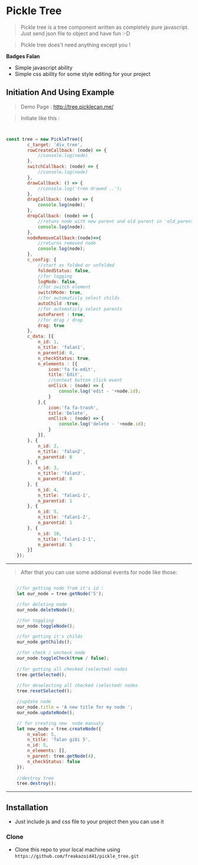 

# Pickle Tree

> Pickle tree is a tree component written as completely pure javascript. Just send json file to object and have fun :-D 

> Pickle tree does't need anything except you !

**Badges Falan**

- Simple javascript ability
- Simple css ability for some style editing for your project




## Initiation And Using Example 
> Demo Page : http://tree.picklecan.me/

> Initiate like this :

```javascript


const tree = new PickleTree({
        c_target: 'div_tree',
        rowCreateCallback: (node) => {
            //console.log(node)
        },
        switchCallback: (node) => {
            //console.log(node)
        },
        drawCallback: () => {
            //console.log('tree drawed ..');
        },
        dragCallback: (node) => {
            console.log(node);
        },
        dropCallback: (node) => {
            //retuns node with new parent and old parent in 'old_parent' key!!
            console.log(node);
        },
        nodeRemoveCallback:(node)=>{
            //returns removed node
            console.log(node);
        },
        c_config: {
            //start as folded or unfolded
            foldedStatus: false,
            //for logging
            logMode: false,
            //for switch element
            switchMode: true,
            //for automaticly select childs
            autoChild :true,
            //for automaticly select parents
            autoParent : true,
            //for drag / drop
            drag: true
        },
        c_data: [{
            n_id: 1,
            n_title: 'falan1',
            n_parentid: 0,
            n_checkStatus: true,
            n_elements : [{
                icon:'fa fa-edit',
                title:'Edit',
                //context button click event
                onClick : (node) => {
                    console.log('edit - '+node.id);
                }
            },{
                icon:'fa fa-trash',
                title:'Delete',
                onClick : (node) => {
                    console.log('delete - '+node.id);
                }
            }],
        }, {
            n_id: 2,
            n_title: 'falan2',
            n_parentid: 0
        }, {
            n_id: 3,
            n_title: 'falan3',
            n_parentid: 0
        }, {
            n_id: 4,
            n_title: 'falan1-1',
            n_parentid: 1
        }, {
            n_id: 5,
            n_title: 'falan1-2',
            n_parentid: 1
        }, {
            n_id: 10,
            n_title: 'falan1-2-1',
            n_parentid: 5
        }]
    });
```

---

> After that you can use some addional events for node like those:

```javascript

    //for getting node from it's id :
    let our_node = tree.getNode('5');

    //for deleting node
    our_node.deleteNode();

    //for toggling
    our_node.toggleNode();

    //for getting it's childs
    our_node.getChilds();

    //for check / uncheck node
    our_node.toggleCheck(true / false);
    
    //for getting all checked (selected) nodes
    tree.getSelected();
    
    //for deselecting all checked (selected) nodes
    tree.resetSelected();

    //update node
    our_node.title = 'A new title for my node ';
    our_node.updateNode();

    // for creating new  node manualy
    let new_node = tree.createNode({
        n_value: 5,
        n_title: 'falan gibi 5',
        n_id: 5,
        n_elements: [],
        n_parent: tree.getNode(4),
        n_checkStatus: false
    });
    
    //destroy tree
    tree.destroy();

```

---

## Installation

- Just include js and css file to your project then you can use it

### Clone

- Clone this repo to your local machine using `https://github.com/freakazoid41/pickle_tree.git`

